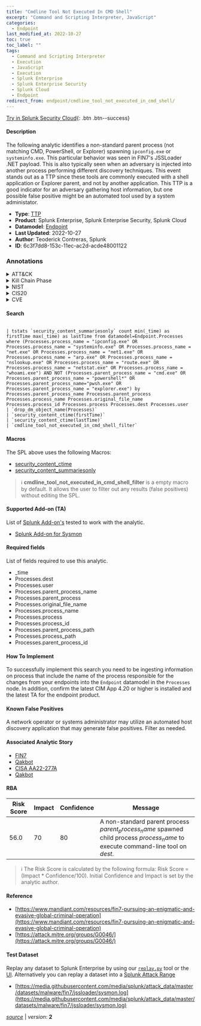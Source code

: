 ```yaml
---
title: "Cmdline Tool Not Executed In CMD Shell"
excerpt: "Command and Scripting Interpreter, JavaScript"
categories:
  - Endpoint
last_modified_at: 2022-10-27
toc: true
toc_label: ""
tags:
  - Command and Scripting Interpreter
  - Execution
  - JavaScript
  - Execution
  - Splunk Enterprise
  - Splunk Enterprise Security
  - Splunk Cloud
  - Endpoint
redirect_from: endpoint/cmdline_tool_not_executed_in_cmd_shell/
---
```




[Try in Splunk Security Cloud](https://www.splunk.com/en_us/cyber-security.html){: .btn .btn--success}

#### Description

The following analytic identifies a non-standard parent process (not matching CMD, PowerShell, or Explorer) spawning `ipconfig.exe` or `systeminfo.exe`. This particular behavior was seen in FIN7&#39;s JSSLoader .NET payload. This is also typically seen when an adversary is injected into another process performing different discovery techniques. This event stands out as a TTP since these tools are commonly executed with a shell application or Explorer parent, and not by another application. This TTP is a good indicator for an adversary gathering host information, but one possible false positive might be an automated tool used by a system administator.

- **Type**: [TTP](https://github.com/splunk/security_content/wiki/Detection-Analytic-Types)
- **Product**: Splunk Enterprise, Splunk Enterprise Security, Splunk Cloud
- **Datamodel**: [Endpoint](https://docs.splunk.com/Documentation/CIM/latest/User/Endpoint)
- **Last Updated**: 2022-10-27
- **Author**: Teoderick Contreras, Splunk
- **ID**: 6c3f7dd8-153c-11ec-ac2d-acde48001122

### Annotations
<details>
  <summary>ATT&CK</summary>

<div markdown="1">

#### [ATT&CK](https://attack.mitre.org/)

| ID          | Technique   | Tactic         |
| ----------- | ----------- |--------------- |
| [T1059](https://attack.mitre.org/techniques/T1059/) | Command and Scripting Interpreter | Execution |

| [T1059.007](https://attack.mitre.org/techniques/T1059/007/) | JavaScript | Execution |

</div>
</details>


<details>
  <summary>Kill Chain Phase</summary>

<div markdown="1">

* Exploitation


</div>
</details>


<details>
  <summary>NIST</summary>

<div markdown="1">



</div>
</details>

<details>
  <summary>CIS20</summary>

<div markdown="1">



</div>
</details>

<details>
  <summary>CVE</summary>

<div markdown="1">


</div>
</details>


#### Search

```

| tstats `security_content_summariesonly` count min(_time) as firstTime max(_time) as lastTime from datamodel=Endpoint.Processes where (Processes.process_name = "ipconfig.exe" OR Processes.process_name = "systeminfo.exe" OR Processes.process_name = "net.exe" OR Processes.process_name = "net1.exe" OR Processes.process_name = "arp.exe" OR Processes.process_name = "nslookup.exe" OR Processes.process_name = "route.exe" OR Processes.process_name = "netstat.exe" OR Processes.process_name = "whoami.exe") AND NOT (Processes.parent_process_name = "cmd.exe" OR Processes.parent_process_name = "powershell*" OR Processes.parent_process_name="pwsh.exe" OR Processes.parent_process_name = "explorer.exe") by Processes.parent_process_name Processes.parent_process Processes.process_name Processes.original_file_name Processes.process_id Processes.process Processes.dest Processes.user 
| `drop_dm_object_name(Processes)` 
| `security_content_ctime(firstTime)` 
| `security_content_ctime(lastTime)` 
| `cmdline_tool_not_executed_in_cmd_shell_filter`
```

#### Macros
The SPL above uses the following Macros:
* [security_content_ctime](https://github.com/splunk/security_content/blob/develop/macros/security_content_ctime.yml)
* [security_content_summariesonly](https://github.com/splunk/security_content/blob/develop/macros/security_content_summariesonly.yml)

> :information_source:
> **cmdline_tool_not_executed_in_cmd_shell_filter** is a empty macro by default. It allows the user to filter out any results (false positives) without editing the SPL.


#### Supported Add-on (TA)
List of [Splunk Add-on's](https://docs.splunk.com/Documentation/AddOns/released/Overview/AboutSplunkadd-ons) tested to work with the analytic.

* [Splunk Add-on for Sysmon](https://splunkbase.splunk.com/app/5709)


#### Required fields
List of fields required to use this analytic.
* _time
* Processes.dest
* Processes.user
* Processes.parent_process_name
* Processes.parent_process
* Processes.original_file_name
* Processes.process_name
* Processes.process
* Processes.process_id
* Processes.parent_process_path
* Processes.process_path
* Processes.parent_process_id



#### How To Implement
To successfully implement this search you need to be ingesting information on process that include the name of the process responsible for the changes from your endpoints into the `Endpoint` datamodel in the `Processes` node. In addition, confirm the latest CIM App 4.20 or higher is installed and the latest TA for the endpoint product.
#### Known False Positives
A network operator or systems administrator may utilize an automated host discovery application that may generate false positives. Filter as needed.

#### Associated Analytic Story
* [FIN7](/stories/fin7)
* [Qakbot](/stories/qakbot)
* [CISA AA22-277A](/stories/cisa_aa22-277a)
* [Qakbot](/stories/qakbot)




#### RBA

| Risk Score  | Impact      | Confidence   | Message      |
| ----------- | ----------- |--------------|--------------|
| 56.0 | 70 | 80 | A non-standard parent process $parent_process_name$ spawned child process $process_name$ to execute command-line tool on $dest$. |


> :information_source:
> The Risk Score is calculated by the following formula: Risk Score = (Impact * Confidence/100). Initial Confidence and Impact is set by the analytic author.


#### Reference

* [https://www.mandiant.com/resources/fin7-pursuing-an-enigmatic-and-evasive-global-criminal-operation](https://www.mandiant.com/resources/fin7-pursuing-an-enigmatic-and-evasive-global-criminal-operation)
* [https://attack.mitre.org/groups/G0046/](https://attack.mitre.org/groups/G0046/)



#### Test Dataset
Replay any dataset to Splunk Enterprise by using our [`replay.py`](https://github.com/splunk/attack_data#using-replaypy) tool or the [UI](https://github.com/splunk/attack_data#using-ui).
Alternatively you can replay a dataset into a [Splunk Attack Range](https://github.com/splunk/attack_range#replay-dumps-into-attack-range-splunk-server)

* [https://media.githubusercontent.com/media/splunk/attack_data/master/datasets/malware/fin7/jssloader/sysmon.log](https://media.githubusercontent.com/media/splunk/attack_data/master/datasets/malware/fin7/jssloader/sysmon.log)



[*source*](https://github.com/splunk/security_content/tree/develop/detections/endpoint/cmdline_tool_not_executed_in_cmd_shell.yml) \| *version*: **2**